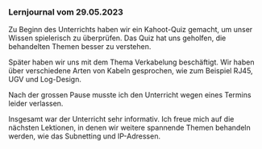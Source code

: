 ### Lernjournal vom 29.05.2023 ###

Zu Beginn des Unterrichts haben wir ein Kahoot-Quiz gemacht, um unser Wissen spielerisch zu überprüfen. Das Quiz hat uns geholfen, die behandelten Themen besser zu verstehen.

Später haben wir uns mit dem Thema Verkabelung beschäftigt. Wir haben über verschiedene Arten von Kabeln gesprochen, wie zum Beispiel RJ45, UGV und Log-Design.  

Nach der grossen Pause musste ich den Unterricht wegen eines Termins leider verlassen.

Insgesamt war der Unterricht sehr informativ. Ich freue mich auf die nächsten Lektionen, in denen wir weitere spannende Themen behandeln werden, wie das Subnetting und IP-Adressen.